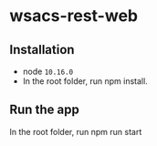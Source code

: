 # wsacs-rest-web

## Installation
- node `10.16.0`
- In the root folder, run npm install.

## Run the app
In the root folder, run npm run start
